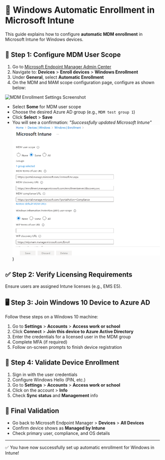 
# 📘 Windows Automatic Enrollment in Microsoft Intune

This guide explains how to configure **automatic MDM enrollment** in Microsoft Intune for Windows devices.

## 🔧 Step 1: Configure MDM User Scope

1. Go to [Microsoft Endpoint Manager Admin Center](https://endpoint.microsoft.com)
2. Navigate to: **Devices** > **Enroll devices** > **Windows Enrollment**
3. Under **General**, select **Automatic Enrollment**
4. On the MDM and MAM scope configuration page, configure as shown below:

![MDM Enrollment Settings Screenshot](mdm_scope_settings.png)

- Select **Some** for MDM user scope
- Choose the desired Azure AD group (e.g., `MDM test group 1`)
- Click **Select** > **Save**
- You will see a confirmation: _"Successfully updated Microsoft Intune"_
![MDM Scope Settings](https://github.com/saiie5/Intune-nuggets/blob/main/1..png))

## ✅ Step 2: Verify Licensing Requirements

Ensure users are assigned Intune licenses (e.g., EMS E5).

## 🖥️ Step 3: Join Windows 10 Device to Azure AD

Follow these steps on a Windows 10 machine:
1. Go to **Settings** > **Accounts** > **Access work or school**
2. Click **Connect** > **Join this device to Azure Active Directory**
3. Enter the credentials for a licensed user in the MDM group
4. Complete MFA (if required)
5. Follow on-screen prompts to finish device registration

## 🔄 Step 4: Validate Device Enrollment

1. Sign in with the user credentials
2. Configure Windows Hello (PIN, etc.)
3. Go to **Settings** > **Accounts** > **Access work or school**
4. Click on the account > **Info**
5. Check **Sync status** and **Management** info

## 🎉 Final Validation

- Go back to Microsoft Endpoint Manager > **Devices** > **All Devices**
- Confirm device shows as **Managed by Intune**
- Check primary user, compliance, and OS details

---

✅ You have now successfully set up automatic enrollment for Windows in Intune!
